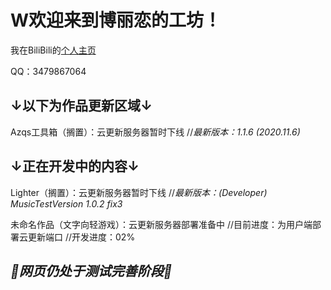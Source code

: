 # W欢迎来到博丽恋的工坊！
我在BiliBili的[个人主页](https://space.bilibili.com/106596319)

QQ：3479867064

## ↓以下为作品更新区域↓

Azqs工具箱（搁置）：云更新服务器暂时下线   //*最新版本：1.1.6 (2020.11.6)*

## ↓正在开发中的内容↓

Lighter（搁置）：云更新服务器暂时下线   //*最新版本：(Developer) MusicTestVersion 1.0.2 fix3*

未命名作品（文字向轻游戏）：云更新服务器部署准备中   //目前进度：为用户端部署云更新端口   //开发进度：02% 

## *🔧网页仍处于测试完善阶段🔨*
